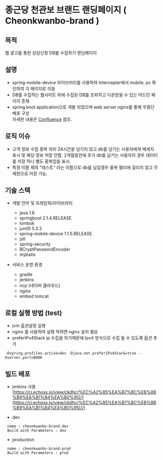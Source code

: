 # 종근당 천관보 브랜드 랜딩페이지 ( Cheonkwanbo-brand )


## 목적

웹 광고를 통한 상담신청 DB를 수집하기 랜딩페이지


## 설명

* spring-mobile-device 라이브러리를 사용하여 Intercepter에서 mobile, pc 확인하여 각 페이지로 이동
* DB를 수집하는 웹사이트 외에 수집된 DB를 조회하고 다운받을 수 있는 어드민 페이지 존재
* spring boot application으로 개발 되었으며 web server nginx를 통해 무중단 배포 구성  
  자세한 내용은 [Confluence](https://echomarketing.atlassian.net/wiki/spaces/MICROSITE/pages/344096813/cheonkwanbo-mall) 참조.


## 로직 이슈
* 고객 정보 수집 중복 처리
  24시간을 넘기지 않고 db를 남기는 사용자에게 메세지 표시 및 해당 정보 저장 안함.
  2개월동안에 추가 db를 남기는 사용자의 경우 데이터를 저장 하나  별도 중복임을 표시.
* 특정 이름 제외
  "테스트" 라는 이름으로 db를 남길경우 중복 필터에 걸리지 않고 무제한으로 저장 가능.


## 기술 스텍

- 개발 언어 및 프레임웍/라이브러리
    - java 1.8
    - springboot 2.1.4.RELEASE
    - lombok
    - junit5 5.3.2
    - spring-mobile-device 1.1.5.RELEASE
    - jstl
    - spring-security
    - BCryptPasswordEncoder
    - mybatis

- 서비스 운영 환경
    - gradle	
    - jenkins
    - ncp (네이버 클라우드)
    - nginx
    - embed tomcat
    


## 로컬 실행 방법 (test)

* jvm 옵션설정 실행
* nginx 를 사용하여 실행 하려면 nginx 설치 필요
* preferIPv4Stack ip 수집을 하기때문에 Ipv4 방식으로 수집 될 수 있도록 옵션 추가
```
-Dspring.profiles.active=dev -Djava.net.preferIPv4Stack=true -Dserver.port=8086
``` 


## 빌드 배포

* jenkins 사용 [https://ci.echoss.io/view/ckdhc(%EC%A2%85%EA%B7%BC%EB%8B%B9%EA%B1%B4%EA%B0%95)/](https://ci.echoss.io/view/ckdhc(%EC%A2%85%EA%B7%BC%EB%8B%B9%EA%B1%B4%EA%B0%95)//)

* dev
```
 name : cheonkwanbo-brand-dev
 Build with Parameters : dev
```

* production
```
 name : cheonkwanbo-brand-prod
 Build with Parameters : prod
```


